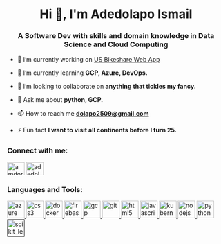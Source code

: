 <h1 align="center">Hi 👋, I'm Adedolapo Ismail</h1>
<h3 align="center">A Software Dev with skills and domain knowledge in Data Science and Cloud Computing</h3>

- 🔭 I’m currently working on [US Bikeshare Web App](https://github.com/adedolapo-ismail/US-Bikeshare-Data-Exploration-Webapp)

- 🌱 I’m currently learning **GCP, Azure, DevOps.**

- 👯 I’m looking to collaborate on **anything that tickles my fancy.**

- 💬 Ask me about **python, GCP.**

- 📫 How to reach me **dolapo2509@gmail.com**

- ⚡ Fun fact **I want to visit all continents before I turn 25.**

<p align="left">
<h3 align="left">Connect with me:</h3>
<a href="https://twitter.com/amdorleejagz" target="blank"><img align="center" src="https://cdn.jsdelivr.net/npm/simple-icons@3.0.1/icons/twitter.svg" alt="amdorleejagz" height="30" width="40" /></a>
<a href="https://linkedin.com/in/adedolapo-ismail-2509" target="blank"><img align="center" src="https://cdn.jsdelivr.net/npm/simple-icons@3.0.1/icons/linkedin.svg" alt="adedolapo ismail" height="30" width="40" /></a>
</p>

<h3 align="left">Languages and Tools:</h3>
<p align="left"> <a href="https://azure.microsoft.com/en-in/" target="_blank"> <img src="https://www.vectorlogo.zone/logos/microsoft_azure/microsoft_azure-icon.svg" alt="azure" width="40" height="40"/> </a> <a href="https://www.w3schools.com/css/" target="_blank"> <img src="https://devicons.github.io/devicon/devicon.git/icons/css3/css3-original-wordmark.svg" alt="css3" width="40" height="40"/> </a> <a href="https://www.docker.com/" target="_blank"> <img src="https://devicons.github.io/devicon/devicon.git/icons/docker/docker-original-wordmark.svg" alt="docker" width="40" height="40"/> </a> <a href="https://firebase.google.com/" target="_blank"> <img src="https://www.vectorlogo.zone/logos/firebase/firebase-icon.svg" alt="firebase" width="40" height="40"/> </a> <a href="https://cloud.google.com" target="_blank"> <img src="https://www.vectorlogo.zone/logos/google_cloud/google_cloud-icon.svg" alt="gcp" width="40" height="40"/> </a> <a href="https://git-scm.com/" target="_blank"> <img src="https://www.vectorlogo.zone/logos/git-scm/git-scm-icon.svg" alt="git" width="40" height="40"/> </a> <a href="https://www.w3.org/html/" target="_blank"> <img src="https://devicons.github.io/devicon/devicon.git/icons/html5/html5-original-wordmark.svg" alt="html5" width="40" height="40"/> </a> <a href="https://developer.mozilla.org/en-US/docs/Web/JavaScript" target="_blank"> <img src="https://devicons.github.io/devicon/devicon.git/icons/javascript/javascript-original.svg" alt="javascript" width="40" height="40"/> </a> <a href="https://kubernetes.io" target="_blank"> <img src="https://www.vectorlogo.zone/logos/kubernetes/kubernetes-icon.svg" alt="kubernetes" width="40" height="40"/> </a> <a href="https://nodejs.org" target="_blank"> <img src="https://devicons.github.io/devicon/devicon.git/icons/nodejs/nodejs-original-wordmark.svg" alt="nodejs" width="40" height="40"/> </a> <a href="https://www.python.org" target="_blank"> <img src="https://devicons.github.io/devicon/devicon.git/icons/python/python-original.svg" alt="python" width="40" height="40"/> </a> <a href="" target="_blank"> <img src="https://upload.wikimedia.org/wikipedia/commons/0/05/Scikit_learn_logo_small.svg" alt="scikit_learn" width="40" height="40"/> </a> </p>

